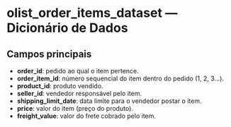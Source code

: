 # olist_order_items_dataset — Dicionário de Dados

## Campos principais
- **order_id**: pedido ao qual o item pertence.
- **order_item_id**: número sequencial do item dentro do pedido (1, 2, 3…).
- **product_id**: produto vendido.
- **seller_id**: vendedor responsável pelo item.
- **shipping_limit_date**: data limite para o vendedor postar o item.
- **price**: valor do item (preço do produto).
- **freight_value**: valor do frete cobrado pelo item.
